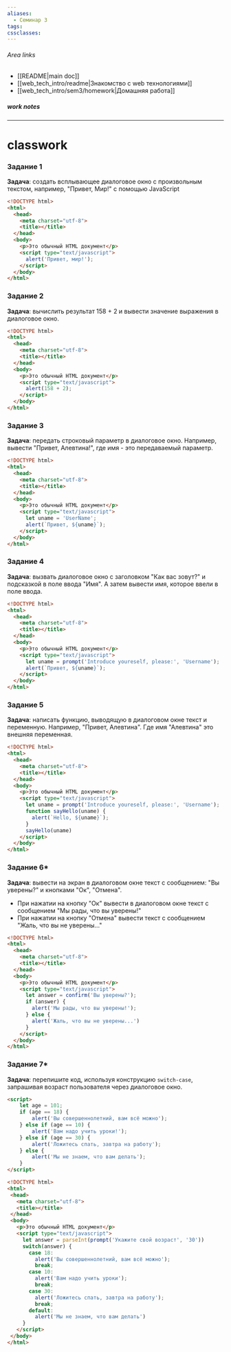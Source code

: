 ```yaml
---
aliases:
  - Семинар 3
tags: 
cssclasses:
---
```

###### Area links
- [[README|main doc]]
- [[web_tech_intro/readme|Знакомство с web технологиями]]
- [[web_tech_intro/sem3/homework|Домашняя работа]]
##### work notes

_______________________________
# classwork

### Задание 1

**Задача**: создать всплывающее диалоговое окно с произвольным текстом, например, "Привет, Мир!" c помощью JavaScript

```html
<!DOCTYPE html>
<html>
  <head>
    <meta charset="utf-8">
    <title></title>
  </head>
  <body>
    <p>Это обычный HTML документ</p>
    <script type="text/javascript">
      alert('Привет, мир!');
    </script>
  </body>
</html>
```

### Задание 2

**Задача**: вычислить результат 158 + 2 и вывести значение выражения в диалоговое окно. 

```html
<!DOCTYPE html>
<html>
  <head>
    <meta charset="utf-8">
    <title></title>
  </head>
  <body>
    <p>Это обычный HTML документ</p>
    <script type="text/javascript">
      alert(158 + 2);
    </script>
  </body>
</html>
```

### Задание 3

**Задача**: передать строковый параметр в диалоговое окно. Например, вывести "Привет, Алевтина!", где имя - это передаваемый параметр.

```html
<!DOCTYPE html>
<html>
  <head>
    <meta charset="utf-8">
    <title></title>
  </head>
  <body>
    <p>Это обычный HTML документ</p>
    <script type="text/javascript">
      let uname = 'UserName';
      alert(`Привет, ${uname}`);
    </script>
  </body>
</html>
```

### Задание 4

**Задача**: вызвать диалоговое окно с заголовком "Как вас зовут?" и подсказкой в поле ввода "Имя".
А затем вывести имя, которое ввели в поле ввода. 

```html
<!DOCTYPE html>
<html>
  <head>
    <meta charset="utf-8">
    <title></title>
  </head>
  <body>
    <p>Это обычный HTML документ</p>
    <script type="text/javascript">
      let uname = prompt('Introduce youreself, please:', 'Username');
      alert(`Привет, ${uname}`);
    </script>
  </body>
</html>
```

### Задание 5
**Задача**: написать функцию, выводящую в диалоговом окне текст и переменную.
Например, "Привет, Алевтина".
Где имя "Алевтина" это внешняя переменная. 
```html
<!DOCTYPE html>
<html>
  <head>
    <meta charset="utf-8">
    <title></title>
  </head>
  <body>
    <p>Это обычный HTML документ</p>
    <script type="text/javascript">
      let uname = prompt('Introduce youreself, please:', 'Username');
      function sayHello(uname) {
        alert(`Hello, ${uname}`);
      }
      sayHello(uname)
    </script>
  </body>
</html>
```

### Задание 6\*
**Задача**: вывести на экран в диалоговом окне текст с сообщением: "Вы уверены?" и кнопками "Ок", "Отмена". 
- При нажатии на кнопку "Ок" вывести в диалоговом окне текст с сообщением "Мы рады, что вы уверены!"
- При нажатии на кнопку "Отмена" вывести текст с сообщением "Жаль, что вы не уверены..."
```html
<!DOCTYPE html>
<html>
  <head>
    <meta charset="utf-8">
    <title></title>
  </head>
  <body>
    <p>Это обычный HTML документ</p>
    <script type="text/javascript">
      let answer = confirm('Вы уверены?');
      if (answer) {
        alert('Мы рады, что вы уверены!');
      } else {
        alert('Жаль, что вы не уверены...')
      }
    </script>
  </body>
</html>
```

### Задание 7\*
**Задача**: перепишите код, используя конструкцию `switch-case`, запрашивая возраст пользователя через диалоговое окно. 
```html
<script>
	let age = 101;
	if (age == 18) {
		alert('Вы совершеннолетний, вам всё можно');
	} else if (age == 10) {
		alert('Вам надо учить уроки!');
	} else if (age == 30) {
		alert('Ложитесь спать, завтра на работу');
	} else {
		alert('Мы не знаем, что вам делать');
	}
</script>
```

 ```html
 <!DOCTYPE html>
<html>
  <head>
    <meta charset="utf-8">
    <title></title>
  </head>
  <body>
    <p>Это обычный HTML документ</p>
    <script type="text/javascript">
      let answer = parseInt(prompt('Укажите свой возраст', '30'))
      switch(answer) {
        case 18:
          alert('Вы совершеннолетний, вам всё можно');
          break;
        case 10:
          alert('Вам надо учить уроки');
          break;
        case 30:
          alert('Ложитесь спать, завтра на работу');
          break;
        default:
          alert('Мы не знаем, что вам делать')
      }
    </script>
  </body>
</html>
```
